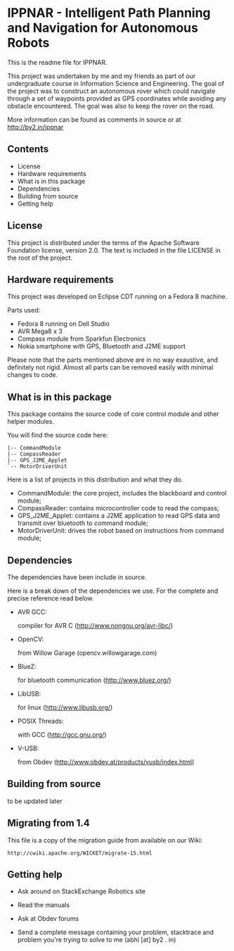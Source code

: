 IPPNAR - Intelligent Path Planning and Navigation for Autonomous Robots
=================

This is the readme file for IPPNAR. 

This project was undertaken by me and my friends as part of our undergraduate
course in Information Science and Engineering. The goal of the project was to
construct an autonomous rover which could navigate through a set of waypoints
provided as GPS coordinates while avoiding any obstacle encountered. The goal
was also to keep the rover on the road.

More information can be found as comments in source or at http://by2.in/ippnar

Contents
--------
 - License
 - Hardware requirements
 - What is in this package
 - Dependencies
 - Building from source
 - Getting help

License
-------

This project is distributed under the terms of the Apache Software Foundation
license, version 2.0. The text is included in the file LICENSE in the root
of the project.

Hardware requirements
------------------------------------

This project was developed on Eclipse CDT running on a Fedora 8 machine.

Parts used:
 - Fedora 8 running on Dell Studio
 - AVR Mega8 x 3
 - Compass module from Sparkfun Electronics
 - Nokia smartphone with GPS, Bluetooth and J2ME support
 
Please note that the parts mentioned above are in no way exaustive, and
definitely not rigid. Almost all parts can be removed easily with minimal
changes to code.

What is in this package
-----------------------

This package contains the source code of core control module and other helper
modules.

You will find the source code here:

	|-- CommandModule
	|-- CompassReader
	|-- GPS_J2ME_Applet
	`-- MotorDriverUnit

Here is a list of projects in this distribution and what they do.

 - CommandModule: the core project, includes the blackboard and control module;
 - CompassReader: contains microcontroller code to read the compass;
 - GPS_J2ME_Applet: contains a J2ME application to read GPS data and transmit over
   bluetooth to command module;
 - MotorDriverUnit: drives the robot based on instructions from command module;

Dependencies
------------

The dependencies have been include in source.

Here is a break down of the dependencies we use. For the complete and precise
reference read below.

 - AVR GCC:

    compiler for AVR C (http://www.nongnu.org/avr-libc/)

 - OpenCV:

 	from Willow Garage (opencv.willowgarage.com)

 - BlueZ:

    for bluetooth communication (http://www.bluez.org/)

 - LibUSB:

    for linux (http://www.libusb.org/)

 - POSIX Threads:

    with GCC (http://gcc.gnu.org/)

 - V-USB:

    from Obdev (http://www.obdev.at/products/vusb/index.html)

Building from source
---------------------------

to be updated later

Migrating from 1.4
------------------

This file is a copy of the migration guide from available on our Wiki:

    http://cwiki.apache.org/WICKET/migrate-15.html
    
Getting help
------------

 - Ask around on StackExchange Robotics site

 - Read the manuals

 - Ask at Obdev forums

 - Send a complete message containing your problem, stacktrace and problem
   you're trying to solve to me (abhi [at] by2 . in)
